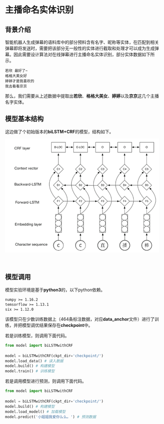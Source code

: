 # 主播命名实体识别

## 背景介绍

智能机器人生成弹幕的语料库中的部分预料含有名字、昵称等实体，在匹配到相关弹幕即将发送时，需要把该部分无一般性的实体进行截取和处理才可以成为生成弹幕。因此需要设计算法对在线弹幕进行主播命名实体识别，部分实体数据如下所示。

```
若欣 最好了~
格格大美女好
婷婷才是我喜欢的
我去看看京京
```

那么，我们需要从上述数据中提取出**若欣**、**格格大美女**、**婷婷**以及**京京**这几个主播名字实体。

## 模型基本结构

这边做了个初始版本的**biLSTM+CRF**的模型，结构如下。

![model](./model.png)

​		

## 模型调用

模型实验环境是基于**python3**的，以下python依赖。

```
numpy >= 1.16.2
temsorflow >= 1.13.1
six >= 1.12.0
```



该模型只在少数训练数据上（464条标注数据，对应**data_anchor**文件）进行了训练，并把模型调优结果保存在**checkpoint**中。

若是训练模型，则调用下面代码。

```python
from model import biLSTMwithCRF

model = biLSTMwithCRF(ckpt_dir='checkpoint/')
model.load_data() # 读入数据
model.build() # 构建模型
model.train() # 训练模型
```

若是调用模型进行预测，则调用下面代码。

```python
from model import biLSTMwithCRF

model = biLSTMwithCRF(ckpt_dir='checkpoint/')
model.build() # 构建模型
model.load_model() # 加载模型
model.predict('小姐姐我爱你么么。') # 预测数据
```
